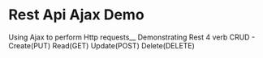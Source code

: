 # Rest Api Ajax Demo
Using Ajax to perform Http requests__
Demonstrating Rest 4 verb CRUD - Create(PUT) Read(GET) Update(POST) Delete(DELETE)